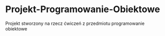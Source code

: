 # Projekt-Programowanie-Obiektowe
Projekt stworzony na rzecz ćwiczeń z przedmiotu programowanie obiektowe
